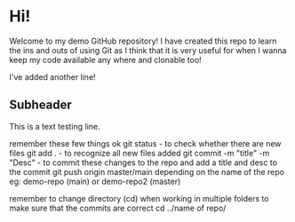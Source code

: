 # Hi!

Welcome to my demo GitHub repository! I have created this repo to learn the ins and outs of using Git as I think that it is very useful for when I wanna keep my code available any where and clonable too!

I've added another line!


## Subheader

This is a text testing line.

remember these few things ok 
git status - to check whether there are new files
git add . - to recognize all new files added
git commit -m "title" -m "Desc" - to commit these changes to the repo and add a title and desc to the commit
git push origin master/main depending on the name of the repo eg: demo-repo (main) or demo-repo2 (master)

remember to change directory (cd) when working in multiple folders to make sure that the commits are correct
cd ../name of repo/
